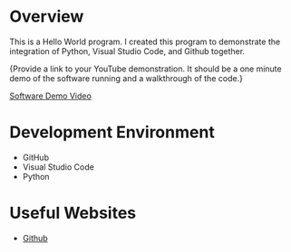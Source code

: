 # Overview


This is a Hello World program. I created this program to demonstrate the integration of Python, Visual Studio Code, and Github together.

{Provide a link to your YouTube demonstration.  It should be a one minute demo of the software running and a walkthrough of the code.}

[Software Demo Video](http://youtube.link.goes.here)

# Development Environment

* GitHub
* Visual Studio Code
* Python

# Useful Websites

* [Github](https://github.com/skills/introduction-to-github)
